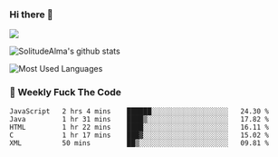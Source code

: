 ### Hi there 👋

<p>
  <a href="https://count.getloli.com/"><img src="https://count.getloli.com/get/@:solitudealma"></a>
</p>

![SolitudeAlma's github stats](https://github-readme-stats.vercel.app/api?username=solitudealma&show_icons=true&theme=radical)

![Most Used Languages](https://github-readme-stats.vercel.app/api/top-langs/?username=solitudealma&layout=compact&hide_border=true&theme=dark)
<!-- ![visitors](https://visitor-badge.glitch.me/badge?page_id=solitudealma.solitudealma.id) -->


### :dart: Weekly Fuck The Code

<!--START_SECTION:waka-->
```text
JavaScript   2 hrs 4 mins    ██████░░░░░░░░░░░░░░░░░░░   24.30 % 
Java         1 hr 31 mins    ████▒░░░░░░░░░░░░░░░░░░░░   17.82 % 
HTML         1 hr 22 mins    ████░░░░░░░░░░░░░░░░░░░░░   16.11 % 
C            1 hr 17 mins    ███▓░░░░░░░░░░░░░░░░░░░░░   15.02 % 
XML          50 mins         ██▒░░░░░░░░░░░░░░░░░░░░░░   09.81 % 
```
<!--END_SECTION:waka-->
